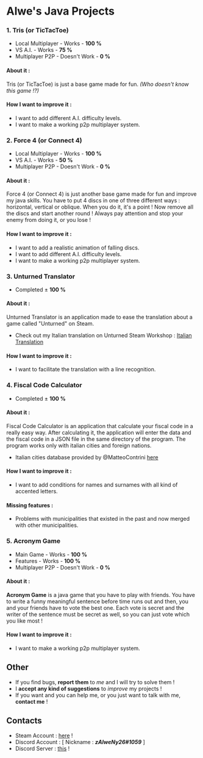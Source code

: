 # Alwe's Java Projects
### 1. Tris (or TicTacToe)
   - Local Multiplayer - Works - **100 %**
   - VS A.I. - Works - **75 %**
   - Multiplayer P2P - Doesn't Work - **0 %**
    
   #### About it :
   Tris (or TicTacToe) is just a base game made for fun. _(Who doesn't know this game !?)_
   
   #### How I want to improve it :
   - I want to add different A.I. difficulty levels.
   - I want to make a working p2p multiplayer system.
    
### 2. Force 4 (or Connect 4)
   - Local Multiplayer - Works - **100 %**
   - VS A.I. - Works - **50 %**
   - Multiplayer P2P - Doesn't Work - **0 %**
    
   #### About it :
   Force 4 (or Connect 4) is just another base game made for fun and improve my java skills. You have to put 4 discs in one of three different ways : horizontal, vertical or oblique. When you do it, it's a point ! Now remove all the discs and start another round ! Always pay attention and stop your enemy from doing it, or you lose !
   
   #### How I want to improve it :
   - I want to add a realistic animation of falling discs.
   - I want to add different A.I. difficulty levels.
   - I want to make a working p2p multiplayer system.
    
### 3. Unturned Translator
   - Completed ± **100 %**
    
   #### About it :
   Unturned Translator is an application made to ease the translation about a game called "Unturned" on Steam.
   - Check out my Italian translation on Unturned Steam Workshop : [Italian Translation](https://steamcommunity.com/sharedfiles/filedetails/?id=1080625737)
   
   #### How I want to improve it :
   - I want to facilitate the translation with a line recognition.

### 4. Fiscal Code Calculator
   - Completed ± **100 %**
   
   #### About it :
   Fiscal Code Calculator is an application that calculate your fiscal code in a really easy way.
   After calculating it, the application will enter the data and the fiscal code in a JSON file in the same directory of the        program. The program works only with italian cities and foreign nations. 
   - Italian cities database provided by @MatteoContrini [here](https://github.com/matteocontrini/comuni-json)
   
   #### How I want to improve it :
   - I want to add conditions for names and surnames with all kind of accented letters.
   
   #### Missing features :
   - Problems with municipalities that existed in the past and now merged with other municipalities.
   
### 5. Acronym Game
   - Main Game - Works - **100 %**
   - Features - Works - **100 %**
   - Multiplayer P2P - Doesn't Work - **0 %**
   
   #### About it :
   **Acronym Game** is a java game that you have to play with friends. You have to write a funny meaningful sentence before time runs out and then, you and your friends have to vote the best one. Each vote is secret and the writer of the sentence must be secret as well, so you can just vote which you like most !
   
   #### How I want to improve it :
   - I want to make a working p2p multiplayer system.
   
## Other

- If you find bugs, **report them** to _me_ and I will try to solve them !
- I **accept any kind of suggestions** to _improve_ my projects !
- If you want and you can help me, or you just want to talk with me, **contact me** ! 

## Contacts 
- Steam Account : [here](https://steamcommunity.com/id/zalweny26) !
- Discord Account : [ Nickname : **_zAlweNy26#1059_** ]
- Discord Server : [this](https://discord.gg/cM3C8Qm) !
